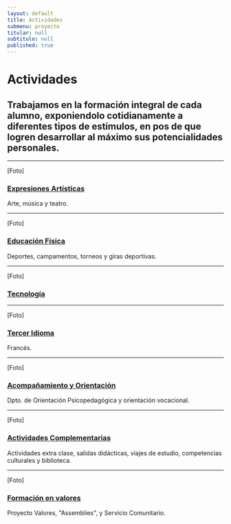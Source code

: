 ```yaml
---
layout: default
title: Actividades
submenu: proyecto
titular: null
subtitulo: null
published: true
---
```


# Actividades

## Trabajamos en la formación integral de cada alumno, exponiendolo cotidianamente a diferentes tipos de estímulos, en pos de que logren desarrollar al máximo sus potencialidades personales.

---

[Foto]
### [Expresiones Artísticas]({{site.baseurl}}/proyecto-educativo/actividades/expresiones-artisticas)
Arte, música y teatro.

---
[Foto]
### [Educación Física]({{site.baseurl}}/proyecto-educativo/actividades/educacion-fisica)
Deportes, campamentos, torneos y giras deportivas.



---
[Foto]
### [Tecnología]({{site.baseurl}}/proyecto-educativo/actividades/tecnologia)


---
[Foto]
### [Tercer Idioma]({{site.baseurl}}/proyecto-educativo/actividades/tercer-idioma)
Francés.

---


[Foto]
### [Acompañamiento y Orientación]({{site.baseurl}}/proyecto-educativo/actividades/acompanamiento-y-orientacion)
Dpto. de Orientación Psicopedagógica y orientación vocacional.

---
[Foto]

### [Actividades Complementarias]({{site.baseurl}}/proyecto-educativo/actividades/actividades-complementarias)
Actividades extra clase, salidas didácticas, viajes de estudio, competencias culturales y biblioteca.

---
[Foto]
### [Formación en valores]({{site.baseurl}}/proyecto-educativo/actividades/educacion-en-valores)
Proyecto Valores, "Assemblies", y Servicio Comunitario.